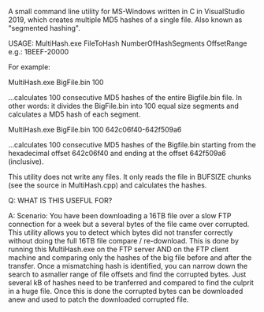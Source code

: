 A small command line utility for MS-Windows written in C in VisualStudio 2019, which creates multiple MD5 hashes of a single file. Also known as "segmented hashing".

USAGE: MultiHash.exe FileToHash NumberOfHashSegments OffsetRange e.g.: 1BEEF-20000

For example:

MultiHash.exe BigFile.bin 100

...calculates 100 consecutive MD5 hashes of the entire Bigfile.bin file.
In other words: it divides the BigFile.bin into 100 equal size segments and calculates a MD5 hash of each segment.

MultiHash.exe BigFile.bin 100 642c06f40-642f509a6

...calculates 100 consecutive MD5 hashes of the Bigfile.bin starting from the hexadecimal offset 642c06f40 and ending at the offset 642f509a6 (inclusive).

This utility does not write any files.  It only reads the file in BUFSIZE chunks (see the source in MultiHash.cpp) and calculates the hashes.

Q: WHAT IS THIS USEFUL FOR?

A: Scenario:  You have been downloading a 16TB file over a slow FTP connection for a week but a several bytes of the file came over corrupted.  
This utility allows you to detect which bytes did not transfer correctly without doing the full 16TB file compare / re-download.
This is done by running this MultiHash.exe on the FTP server AND on the FTP client machine and comparing only the hashes of the big file before and after the transfer.
Once a mismatching hash is identified, you can narrow down the search to asmaller range of file offsets and find the corrupted bytes.
Just several kB of hashes need to be tranferred and compared to find the culprit in a huge file.  Once this is done the corrupted bytes can be downloaded anew and used to patch the downloaded corrupted file.
